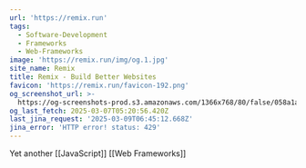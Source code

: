 ```yaml
---
url: 'https://remix.run'
tags:
  - Software-Development
  - Frameworks
  - Web-Frameworks
image: 'https://remix.run/img/og.1.jpg'
site_name: Remix
title: Remix - Build Better Websites
favicon: 'https://remix.run/favicon-192.png'
og_screenshot_url: >-
  https://og-screenshots-prod.s3.amazonaws.com/1366x768/80/false/058a1aad5ae3b17e9ac3071419239fe078d62e533a7c48380c204b444a53fe80.jpeg
og_last_fetch: 2025-03-07T05:20:56.420Z
last_jina_request: '2025-03-09T06:45:12.668Z'
jina_error: 'HTTP error! status: 429'
---
```



Yet another [[JavaScript]] [[Web Frameworks]]
